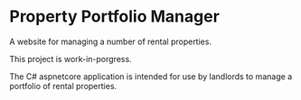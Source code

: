 # Property Portfolio Manager
A website for managing a number of rental properties.

This project is work-in-porgress.

The C# aspnetcore application is intended for use by landlords to manage a portfolio of rental properties.
